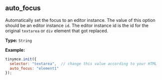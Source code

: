 ## auto_focus

Automatically set the focus to an editor instance. The value of this option should be an editor instance `id`. The editor instance id is the id for the original `textarea` or `div` element that got replaced.

**Type:** `String`

**Example:**

```js
tinymce.init({
  selector: "textarea",  // change this value according to your HTML
  auto_focus: "element1"
});
```
